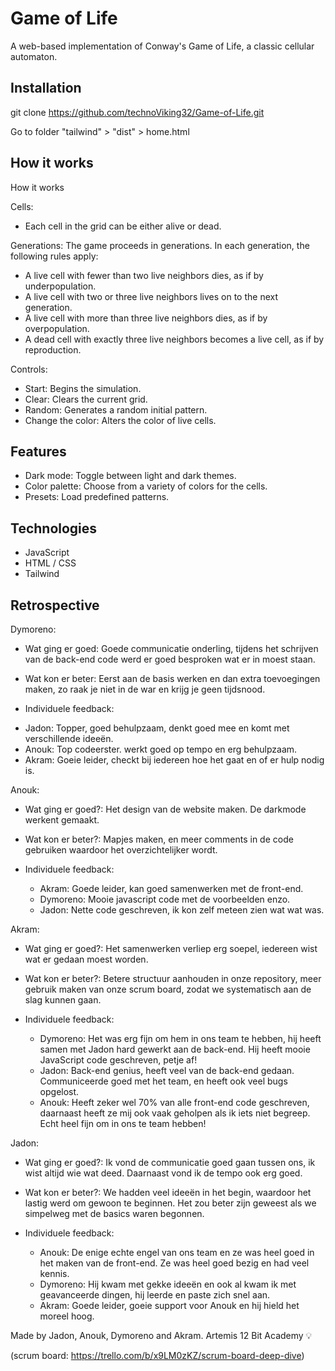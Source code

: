 # Game of Life

A web-based implementation of Conway's Game of Life, a classic cellular automaton.


## Installation

git clone https://github.com/technoViking32/Game-of-Life.git

Go to folder "tailwind" > "dist" > home.html

## How it works
How it works

Cells: 
- Each cell in the grid can be either alive or dead.

Generations: 
The game proceeds in generations. In each generation, the following rules apply:

- A live cell with fewer than two live neighbors dies, as if by underpopulation.
- A live cell with two or three live neighbors lives on to the next generation.
- A live cell with more than three live neighbors dies, as if by overpopulation.   
- A dead cell with exactly three live neighbors becomes a live cell, as if by reproduction.   

Controls:
- Start: Begins the simulation.
- Clear: Clears the current grid.
- Random: Generates a random initial pattern.
- Change the color: Alters the color of live cells.

## Features
- Dark mode: Toggle between light and dark themes.
- Color palette: Choose from a variety of colors for the cells.
- Presets: Load predefined patterns.

## Technologies
- JavaScript
- HTML / CSS
- Tailwind

## Retrospective
Dymoreno:
- Wat ging er goed: Goede communicatie onderling, tijdens het schrijven van de back-end code werd er goed besproken wat er in moest staan.

- Wat kon er beter: Eerst aan de basis werken en dan extra toevoegingen maken, zo raak je niet in de war en krijg je geen tijdsnood.

- Individuele feedback:
* Jadon: Topper, goed behulpzaam, denkt goed mee en komt met verschillende ideeën.
* Anouk: Top codeerster. werkt goed op tempo en erg behulpzaam.
* Akram: Goeie leider, checkt bij iedereen hoe het gaat en of er hulp nodig is.

Anouk:
- Wat ging er goed?: Het design van de website maken. De darkmode werkent gemaakt.
- Wat kon er beter?: Mapjes maken, en meer comments in de code gebruiken waardoor het overzichtelijker wordt.


- Individuele feedback:
  * Akram: Goede leider,  kan goed samenwerken met de front-end.
  * Dymoreno: Mooie javascript code met de voorbeelden enzo.
  * Jadon: Nette code geschreven, ik kon zelf meteen zien wat wat was.

Akram:
- Wat ging er goed?: Het samenwerken verliep erg soepel, iedereen wist wat er gedaan moest worden. 
- Wat kon er beter?: Betere structuur aanhouden in onze repository, meer gebruik maken van onze scrum board, zodat we systematisch aan de slag kunnen gaan. 

- Individuele feedback:
  * Dymoreno: Het was erg fijn om hem in ons team te hebben, hij heeft samen met Jadon hard gewerkt aan de back-end. Hij heeft mooie JavaScript code geschreven, petje af!
  * Jadon: Back-end genius, heeft veel van de back-end gedaan. Communiceerde goed met het team, en heeft ook veel bugs opgelost.  
  * Anouk: Heeft zeker wel 70% van alle front-end code geschreven, daarnaast heeft  ze mij ook vaak geholpen als ik iets niet begreep. Echt heel fijn om in ons te team hebben! 

Jadon:
- Wat ging er goed?: Ik vond de communicatie goed gaan tussen ons, ik wist altijd wie wat deed. Daarnaast vond ik de tempo ook erg goed. 
- Wat kon er beter?: We hadden veel ideeën in het begin, waardoor het lastig werd om gewoon te beginnen. Het zou beter zijn geweest als we simpelweg met de basics waren begonnen. 

- Individuele feedback:
  * Anouk: De enige echte engel van ons team en ze was heel goed in het maken van de front-end. Ze was heel goed bezig en had veel kennis.
  * Dymoreno: Hij kwam met gekke ideeën en ook al kwam ik met geavanceerde dingen, hij leerde en paste zich snel aan.
  * Akram: Goede leider, goeie support voor Anouk en hij hield het moreel hoog.


Made by Jadon, Anouk, Dymoreno and Akram. 
Artemis 12
Bit Academy 💡

(scrum board: https://trello.com/b/x9LM0zKZ/scrum-board-deep-dive) 


